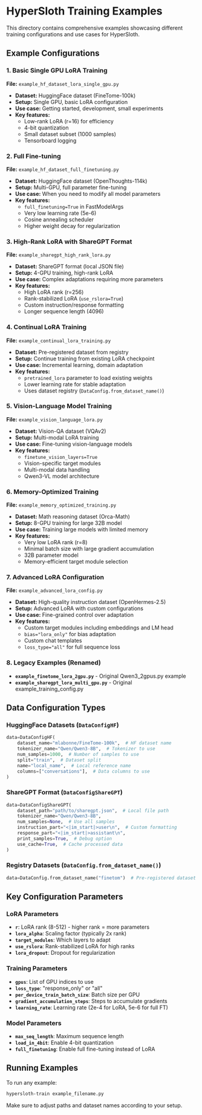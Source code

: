 # HyperSloth Training Examples

This directory contains comprehensive examples showcasing different training configurations and use cases for HyperSloth.

## Example Configurations

### 1. Basic Single GPU LoRA Training
**File:** `example_hf_dataset_lora_single_gpu.py`
- **Dataset:** HuggingFace dataset (FineTome-100k)
- **Setup:** Single GPU, basic LoRA configuration
- **Use case:** Getting started, development, small experiments
- **Key features:**
  - Low-rank LoRA (r=16) for efficiency
  - 4-bit quantization
  - Small dataset subset (1000 samples)
  - Tensorboard logging

### 2. Full Fine-tuning
**File:** `example_hf_dataset_full_finetuning.py`
- **Dataset:** HuggingFace dataset (OpenThoughts-114k)
- **Setup:** Multi-GPU, full parameter fine-tuning
- **Use case:** When you need to modify all model parameters
- **Key features:**
  - `full_finetuning=True` in FastModelArgs
  - Very low learning rate (5e-6)
  - Cosine annealing scheduler
  - Higher weight decay for regularization

### 3. High-Rank LoRA with ShareGPT Format
**File:** `example_sharegpt_high_rank_lora.py`
- **Dataset:** ShareGPT format (local JSON file)
- **Setup:** 4-GPU training, high-rank LoRA
- **Use case:** Complex adaptations requiring more parameters
- **Key features:**
  - High LoRA rank (r=256)
  - Rank-stabilized LoRA (`use_rslora=True`)
  - Custom instruction/response formatting
  - Longer sequence length (4096)

### 4. Continual LoRA Training
**File:** `example_continual_lora_training.py`
- **Dataset:** Pre-registered dataset from registry
- **Setup:** Continue training from existing LoRA checkpoint
- **Use case:** Incremental learning, domain adaptation
- **Key features:**
  - `pretrained_lora` parameter to load existing weights
  - Lower learning rate for stable adaptation
  - Uses dataset registry (`DataConfig.from_dataset_name()`)

### 5. Vision-Language Model Training
**File:** `example_vision_language_lora.py`
- **Dataset:** Vision-QA dataset (VQAv2)
- **Setup:** Multi-modal LoRA training
- **Use case:** Fine-tuning vision-language models
- **Key features:**
  - `finetune_vision_layers=True`
  - Vision-specific target modules
  - Multi-modal data handling
  - Qwen3-VL model architecture

### 6. Memory-Optimized Training
**File:** `example_memory_optimized_training.py`
- **Dataset:** Math reasoning dataset (Orca-Math)
- **Setup:** 8-GPU training for large 32B model
- **Use case:** Training large models with limited memory
- **Key features:**
  - Very low LoRA rank (r=8)
  - Minimal batch size with large gradient accumulation
  - 32B parameter model
  - Memory-efficient target module selection

### 7. Advanced LoRA Configuration
**File:** `example_advanced_lora_config.py`
- **Dataset:** High-quality instruction dataset (OpenHermes-2.5)
- **Setup:** Advanced LoRA with custom configurations
- **Use case:** Fine-grained control over adaptation
- **Key features:**
  - Custom target modules including embeddings and LM head
  - `bias="lora_only"` for bias adaptation
  - Custom chat templates
  - `loss_type="all"` for full sequence loss

### 8. Legacy Examples (Renamed)
- **`example_finetome_lora_2gpu.py`** - Original Qwen3_2gpus.py example
- **`example_sharegpt_lora_multi_gpu.py`** - Original example_training_config.py

## Data Configuration Types

### HuggingFace Datasets (`DataConfigHF`)
```python
data=DataConfigHF(
    dataset_name="mlabonne/FineTome-100k",  # HF dataset name
    tokenizer_name="Qwen/Qwen3-8B",  # Tokenizer to use
    num_samples=1000,  # Number of samples to use
    split="train",  # Dataset split
    name="local_name",  # Local reference name
    columns=["conversations"],  # Data columns to use
)
```

### ShareGPT Format (`DataConfigShareGPT`)
```python
data=DataConfigShareGPT(
    dataset_path="path/to/sharegpt.json",  # Local file path
    tokenizer_name="Qwen/Qwen3-8B",
    num_samples=None,  # Use all samples
    instruction_part="<|im_start|>user\n",  # Custom formatting
    response_part="<|im_start|>assistant\n",
    print_samples=True,  # Debug option
    use_cache=True,  # Cache processed data
)
```

### Registry Datasets (`DataConfig.from_dataset_name()`)
```python
data=DataConfig.from_dataset_name("finetom")  # Pre-registered dataset
```

## Key Configuration Parameters

### LoRA Parameters
- **`r`**: LoRA rank (8-512) - higher rank = more parameters
- **`lora_alpha`**: Scaling factor (typically 2x rank)
- **`target_modules`**: Which layers to adapt
- **`use_rslora`**: Rank-stabilized LoRA for high ranks
- **`lora_dropout`**: Dropout for regularization

### Training Parameters
- **`gpus`**: List of GPU indices to use
- **`loss_type`**: "response_only" or "all"
- **`per_device_train_batch_size`**: Batch size per GPU
- **`gradient_accumulation_steps`**: Steps to accumulate gradients
- **`learning_rate`**: Learning rate (2e-4 for LoRA, 5e-6 for full FT)

### Model Parameters
- **`max_seq_length`**: Maximum sequence length
- **`load_in_4bit`**: Enable 4-bit quantization
- **`full_finetuning`**: Enable full fine-tuning instead of LoRA

## Running Examples

To run any example:
```bash
hypersloth-train example_filename.py
```

Make sure to adjust paths and dataset names according to your setup.
